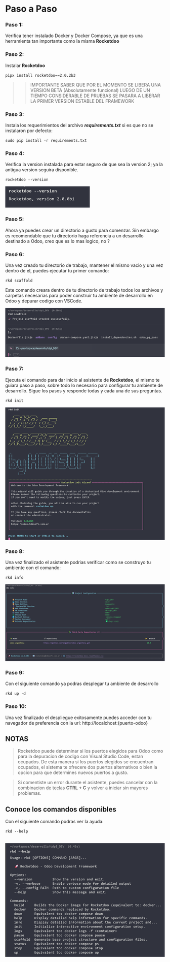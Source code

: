 # Paso a Paso

### Paso 1:

Verifica tener instalado Docker y Docker Compose, ya que es una herramienta tan importante como la misma **Rocketdoo**

### Paso 2:

Instalar **Rocketdoo**

~~~~
pipx install rocketdoo==2.0.2b3
~~~~

>> IMPORTANTE SABER QUE POR EL MOMENTO SE LIBERA UNA VERSION BETA (Absolutamente funcional)
>> LUEGO DE UN TIEMPO CONSIDERABLE DE PRUEBAS SE PASARA A LIBERAR LA PRIMER VERSION ESTABLE DEL FRAMEWORK

<!-- ![rocketdoo-docs-img](../img/rkd-beta6.png) -->


### Paso 3:

Instala los requerimientos del archivo ***requirements.txt*** si es que no se instalaron por defecto:

~~~
sudo pip install -r requirements.txt
~~~

### Paso 4:

Verifica la version instalada para estar seguro de que sea la version 2; ya la antigua version seguira disponible.

~~~~
rocketdoo --version
~~~~


![rocketdoo-docs-img](../img/rkd-versionado.png)

### Paso 5:

Ahora ya puedes crear un directorio a gusto para comenzar. Sin embargo es recomendable que tu directorio haga referencia a
un desarrollo destinado a Odoo, creo que es lo mas logico, no ? 


### Paso 6:

Una vez creado tu directorio de trabajo, mantener el mismo vacio y una vez dentro de el, puedes ejecutar tu primer comando:

~~~~
rkd scaffold
~~~~
Este comando creara dentro de tu directorio de trabajo todos los archivos y carpetas necesarias para poder construir tu 
ambiente de desarrollo en Odoo y depurar codigo con VSCode.



![rocketdoo-img-5](../img/rkd-scaffold.png)

### Paso 7:

Ejecuta el comando para dar inicio al asistente de **Rocketdoo**, el mismo te guiara paso a paso, sobre todo lo 
necesario para configurar tu ambiente de desarrollo. 
Sigue los pasos y responde todas y cada una de sus preguntas.

~~~
rkd init
~~~

![rocketdoo-img-5](../img/rkd-init.png)


### Paso 8:

Una vez finalizado el asistente podrias verificar como se construyo tu ambiente con el comando:

~~~~
rkd info
~~~~

![rocketdoo-img-5](../img/rkd-info.png)

### Paso 9:

Con el siguiente comando ya podras desplegar tu ambiente de desarrollo

~~~~
rkd up -d
~~~~

### Paso 10:

Una vez finalizado el despliegue exitosamente puedes acceder con tu navegador de preferencia con la url:
http://localchost:{puerto-odoo}


## NOTAS 

> Rocketdoo puede determinar si los puertos elegidos para Odoo como para la depuracion de codigo con Visual Studio Code, estan 
ocupados. De esta manera si los puertos elegidos se encuentran ocupados, el sistema te ofrecere dos puertos alternativos
o bien la opcion para que determines nuevos puertos a gusto.

> Si comentiste un error durante el asistente, puedes cancelar con la combinacion de teclas **CTRL + C** y volver a iniciar
sin mayores problemas.


## Conoce los comandos disponibles

Con el siguiente comando podras ver la ayuda: 

~~~~
rkd --help
~~~~

![rocketdoo-img-5](../img/rkd-help.png)
---

